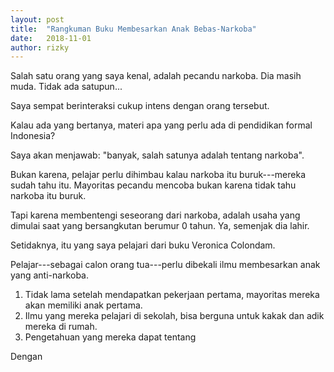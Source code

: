```yaml
---
layout: post
title:  "Rangkuman Buku Membesarkan Anak Bebas-Narkoba"
date:   2018-11-01
author: rizky
---
```


Salah satu orang yang saya kenal, adalah pecandu narkoba. Dia masih muda. Tidak ada satupun...

Saya sempat berinteraksi cukup intens dengan orang tersebut. 

Kalau ada yang bertanya, materi apa yang perlu ada di pendidikan formal Indonesia?

Saya akan menjawab: "banyak, salah satunya adalah tentang narkoba".

Bukan karena, pelajar perlu dihimbau kalau narkoba itu buruk---mereka sudah tahu itu. Mayoritas pecandu mencoba bukan karena tidak tahu narkoba itu buruk.

Tapi karena membentengi seseorang dari narkoba, adalah usaha yang dimulai saat yang bersangkutan berumur 0 tahun. Ya, semenjak dia lahir.

Setidaknya, itu yang saya pelajari dari buku Veronica Colondam.  

Pelajar---sebagai calon orang tua---perlu dibekali ilmu membesarkan anak yang anti-narkoba.

1. Tidak lama setelah mendapatkan pekerjaan pertama, mayoritas mereka akan memiliki anak pertama.
2. Ilmu yang mereka pelajari di sekolah, bisa berguna untuk kakak dan adik mereka di rumah.
3. Pengetahuan yang mereka dapat tentang 

Dengan 



